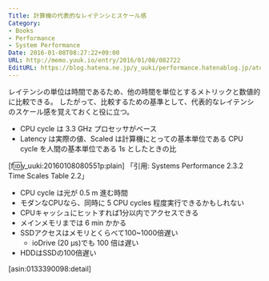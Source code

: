 ```yaml
---
Title: 計算機の代表的なレイテンシとスケール感
Category:
- Books
- Performance
- System Performance
Date: 2016-01-08T08:27:22+09:00
URL: http://memo.yuuk.io/entry/2016/01/08/082722
EditURL: https://blog.hatena.ne.jp/y_uuki/performance.hatenablog.jp/atom/entry/6653586347152114652
---
```


レイテンシの単位は時間であるため、他の時間を単位とするメトリックと数値的に比較できる。
したがって、比較するための基準として、代表的なレイテンシのスケール感を覚えておくと役に立つ。

- CPU cycle は 3.3 GHz プロセッサがベース
- Latency は実際の値、Scaled は計算機にとっての基本単位である CPU cycle を人間の基本単位である 1s としたときの比

[f:id:y_uuki:20160108080551p:plain] 「引用: Systems Performance 2.3.2 Time Scales Table 2.2」

- CPU cycle は光が 0.5 m 進む時間
- モダンなCPUなら、同時に 5 CPU cycles 程度実行できるかもしれない
- CPUキャッシュにヒットすれば1分以内でアクセスできる
- メインメモリまでは 6 min かかる
- SSDアクセスはメモリとくらべて100~1000倍遅い
  - ioDrive (20 μs)でも 100 倍は遅い
- HDDはSSDの100倍遅い

[asin:0133390098:detail]
